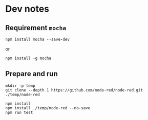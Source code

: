 # Dev notes

## Requirement `mocha`

```shell
npm install mocha --save-dev
```

or

```shell
npm install -g mocha
```

## Prepare and run

```shell
mkdir -p temp
git clone --depth 1 https://github.com/node-red/node-red.git ./temp/node-red

npm install
npm install ./temp/node-red --no-save
npm run test
```
